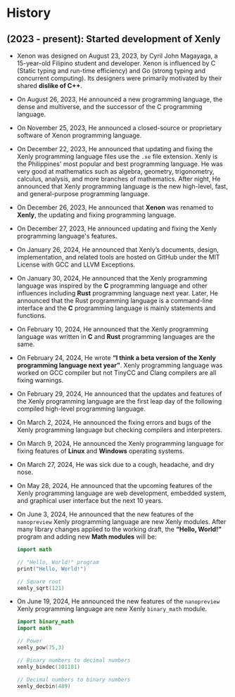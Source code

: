 # History

## (2023 - present): Started development of Xenly

* Xenon was designed on August 23, 2023, by Cyril John Magayaga, a 15-year-old Filipino student and developer. Xenon is influenced by C (Static typing and run-time efficiency) and Go (strong typing and concurrent computing). Its designers were primarily motivated by their shared **dislike of C++**.

* On August 26, 2023, He announced a new programming language, the dense and multiverse, and the successor of the C programming language.

* On November 25, 2023, He announced a closed-source or proprietary software of Xenon programming language.

* On December 22, 2023, He announced that updating and fixing the Xenly programming language files use the `.xe` file extension. Xenly is the Philippines' most popular and best programming language. He was very good at mathematics such as algebra, geometry, trigonometry, calculus, analysis, and more branches of mathematics. After night, He announced that Xenly programming language is the new high-level, fast, and general-purpose programming language.

* On December 26, 2023, He announced that **Xenon** was renamed to **Xenly**, the updating and fixing programming language.

* On December 27, 2023, He announced updating and fixing the Xenly programming language's features.

* On January 26, 2024, He announced that Xenly’s documents, design, implementation, and related tools are hosted on GitHub under the MIT License with GCC and LLVM Exceptions.

* On January 30, 2024, He announced that the Xenly programming language was inspired by the **C** programming language and other influences including **Rust** programming language next year. Later, He announced that the Rust programming language is a command-line interface and the **C** programming language is mainly statements and functions.

* On February 10, 2024, He announced that the Xenly programming language was written in **C** and **Rust** programming languages are the same.

* On February 24, 2024, He wrote **“I think a beta version of the Xenly programming language next year”**. Xenly programming language was worked on GCC compiler but not TinyCC and Clang compilers are all fixing warnings.

* On February 29, 2024, He announced that the updates and features of the Xenly programming language are the first leap day of the following compiled high-level programming language.

* On March 2, 2024, He announced the fixing errors and bugs of the Xenly programming language but checking compilers and interpreters.

* On March 9, 2024, He announced the Xenly programming language for fixing features of **Linux** and **Windows** operating systems.

* On March 27, 2024, He was sick due to a cough, headache, and dry nose.

* On May 28, 2024, He announced that the upcoming features of the Xenly programming language are web development, embedded system, and graphical user interface but the next 10 years.

* On June 3, 2024, He announced that the new features of the `nanopreview` Xenly programming language are new Xenly modules. After many library changes applied to the working draft, the **“Hello, World!”** program and adding new **Math modules** will be:

    ```swift
    import math

    // "Hello, World!" program
    print("Hello, World!")

    // Square root
    xenly_sqrt(121)
    ```

* On June 19, 2024, He announced the new features of the `nanopreview` Xenly programming language are new Xenly `binary_math` module.

    ```swift
    import binary_math
    import math

    // Power
    xenly_pow(75,3)

    // Binary numbers to decimal numbers
    xenly_bindec(101101)

    // Decimal numbers to binary numbers
    xenly_decbin(489)
    ```
